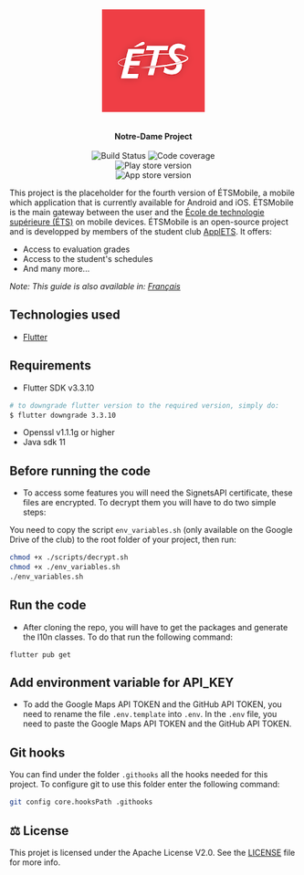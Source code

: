 <div align="center">
  <img src="https://raw.githubusercontent.com/ApplETS/Notre-Dame/master/docs/images/ETS_logo.png" />
  <p>
    <br /><strong>Notre-Dame Project</strong>
    <br />
    <br />
    <a href="https://github.com/ApplETS/Notre-Dame/actions/workflows/master-workflow.yaml" style="text-decoration: none;">
        <img src="https://github.com/ApplETS/Notre-Dame/actions/workflows/master-workflow.yaml/badge.svg?branch=master" alt="Build Status"/>
    </a>
    <img src="https://img.shields.io/endpoint?url=https://gist.githubusercontent.com/clubapplets-server/e51406de3b919a69f396642a2bcb413c/raw/notre_dame_master_badge_coverage.json" alt="Code coverage"/>
    <br />
    <img src="https://img.shields.io/endpoint?color=green&logo=google-play&logoColor=green&url=https%3A%2F%2Fplay.cuzi.workers.dev%2Fplay%3Fi%3Dca.etsmtl.applets.etsmobile%26l%3DPlay%2520Store%2520version%26m%3Dv%24version" alt="Play store version"/>
    <br />
    <img src="https://img.shields.io/itunes/v/557463461?label=App%20Store%20version&logo=appstore" alt="App store version"/>
    <br />
  </p>
</div>

This project is the placeholder for the fourth version of ÉTSMobile, a mobile which application that is currently
available for Android and iOS. ÉTSMobile is the main gateway between the user and
the [École de technologie supérieure (ÉTS)](https://www.etsmtl.ca/) on mobile devices. ÉTSMobile is an open-source
project and is developped by members of the student club [ApplETS](https://clubapplets.ca/). It offers:

* Access to evaluation grades
* Access to the student's schedules
* And many more...

_Note: This guide is also available in: [Français](https://github.com/ApplETS/Notre-Dame/blob/master/README.fr.md)_

## Technologies used

* [Flutter](https://flutter.dev)

## Requirements

- Flutter SDK v3.3.10
```sh
# to downgrade flutter version to the required version, simply do:
$ flutter downgrade 3.3.10
```
- Openssl v1.1.1g or higher
- Java sdk 11

## Before running the code

- To access some features you will need the SignetsAPI certificate, these files are encrypted. To decrypt them you will have to do two simple steps:

You need to copy the script `env_variables.sh` (only available on the Google Drive of the club) to the root folder of your project, then run:

```sh
chmod +x ./scripts/decrypt.sh
chmod +x ./env_variables.sh
./env_variables.sh
```

## Run the code

- After cloning the repo, you will have to get the packages and generate the l10n classes. To do that run the following
  command:

```
flutter pub get
```

## Add environment variable for API_KEY

- To add the Google Maps API TOKEN and the GitHub API TOKEN, you need to rename the file `.env.template` into `.env`. In
  the `.env` file, you need to paste the Google Maps API TOKEN and the GitHub API TOKEN.

## Git hooks

You can find under the folder `.githooks` all the hooks needed for this project. To configure git to use this folder
enter the following command:

```bash
git config core.hooksPath .githooks
```

## ⚖️ License

This projet is licensed under the Apache License V2.0. See
the [LICENSE](https://github.com/ApplETS/Notre-Dame/blob/master/LICENSE) file for more info.

